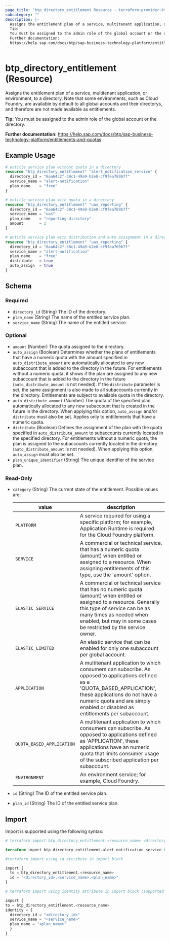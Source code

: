 ```yaml
---
page_title: "btp_directory_entitlement Resource - terraform-provider-btp"
subcategory: ""
description: |-
  Assigns the entitlement plan of a service, multitenant application, or environment, to a directory. Note that some environments, such as Cloud Foundry, are available by default to all global accounts and their directorys, and therefore are not made available as entitlements.
  Tip:
  You must be assigned to the admin role of the global account or the directory.
  Further documentation:
  https://help.sap.com/docs/btp/sap-business-technology-platform/entitlements-and-quotas
---
```


# btp_directory_entitlement (Resource)

Assigns the entitlement plan of a service, multitenant application, or environment, to a directory. Note that some environments, such as Cloud Foundry, are available by default to all global accounts and their directorys, and therefore are not made available as entitlements.

__Tip:__
You must be assigned to the admin role of the global account or the directory.

__Further documentation:__
<https://help.sap.com/docs/btp/sap-business-technology-platform/entitlements-and-quotas>

## Example Usage

```terraform
# entitle service plan without quota in a directory
resource "btp_directory_entitlement" "alert_notification_service" {
  directory_id = "6aa64c2f-38c1-49a9-b2e8-cf9fea769b7f"
  service_name = "alert-notification"
  plan_name    = "free"
}

# entitle service plan with quota in a directory
resource "btp_directory_entitlement" "uas_reporting" {
  directory_id = "6aa64c2f-38c1-49a9-b2e8-cf9fea769b7f"
  service_name = "uas"
  plan_name    = "reporting-directory"
  amount       = 1
}

# entitle service plan with distribution and auto assignment in a directory
resource "btp_directory_entitlement" "uas_reporting" {
  directory_id = "6aa64c2f-38c1-49a9-b2e8-cf9fea769b7f"
  service_name = "alert-notification"
  plan_name    = "free"
  distribute   = true
  auto_assign  = true
}
```

<!-- schema generated by tfplugindocs -->
## Schema

### Required

- `directory_id` (String) The ID of the directory.
- `plan_name` (String) The name of the entitled service plan.
- `service_name` (String) The name of the entitled service.

### Optional

- `amount` (Number) The quota assigned to the directory.
- `auto_assign` (Boolean) Determines whether the plans of entitlements that have a numeric quota with the amount specified in `auto_distribute_amount` are automatically allocated to any new subaccount that is added to the directory in the future. For entitlements without a numeric quota, it shows if the plan are assigned to any new subaccount that is added to the directory in the future (`auto_distribute_amount` is not needed). If the `distribute` parameter is set, the same assignment is also made to all subaccounts currently in the directory. Entitlements are subject to available quota in the directory.
- `auto_distribute_amount` (Number) The quota of the specified plan automatically allocated to any new subaccount that is created in the future in the directory. When applying this option, `auto_assign` and/or `distribute` must also be set. Applies only to entitlements that have a numeric quota.
- `distribute` (Boolean) Defines the assignment of the plan with the quota specified in `auto_distribute_amount` to subaccounts currently located in the specified directory. For entitlements without a numeric quota, the plan is assigned to the subaccounts currently located in the directory (`auto_distribute_amount` is not needed). When applying this option, `auto_assign` must also be set.
- `plan_unique_identifier` (String) The unique identifier of the service plan.

### Read-Only

- `category` (String) The current state of the entitlement. Possible values are: 
 
  | value | description | 
  | --- | --- | 
  | `PLATFORM` |  A service required for using a specific platform; for example, Application Runtime is required for the Cloud Foundry platform. | 
  | `SERVICE` | A commercial or technical service. that has a numeric quota (amount) when entitled or assigned to a resource. When assigning entitlements of this type, use the 'amount' option. | 
  | `ELASTIC_SERVICE` | A commercial or technical service that has no numeric quota (amount) when entitled or assigned to a resource. Generally this type of service can be as many times as needed when enabled, but may in some cases be restricted by the service owner. | 
  | `ELASTIC_LIMITED` | An elastic service that can be enabled for only one subaccount per global account. | 
  | `APPLICATION` | A multitenant application to which consumers can subscribe. As opposed to applications defined as a 'QUOTA_BASED_APPLICATION', these applications do not have a numeric quota and are simply enabled or disabled as entitlements per subaccount. | 
  | `QUOTA_BASED_APPLICATION` | A multitenant application to which consumers can subscribe. As opposed to applications defined as 'APPLICATION', these applications have an numeric quota that limits consumer usage of the subscribed application per subaccount. | 
  | `ENVIRONMENT` |  An environment service; for example, Cloud Foundry. |
- `id` (String) The ID of the entitled service plan.
- `plan_id` (String) The ID of the entitled service plan.

## Import

Import is supported using the following syntax:

```terraform
# terraform import btp_directory_entitlement.<resource_name> <directory_id>,<service_name>,<plan_name>

terraform import btp_directory_entitlement.alert_notification_service 6aa64c2f-38c1-49a9-b2e8-cf9fea769b7f,alert-notification,free

#terraform import using id attribute in import block

import {
  to = btp_directory_entitlement.<resource_name>
  id = "<directory_id>,<service_name>,<plan_name>"
}

# terraform import using identity attribute in import block (supported in terraform version 1.12 or later)

import {
to = btp_directory_entitlement.<resource_name>
identity = {
  directory_id = "<directory_id>"
  service_name = "<service_name>"
  plan_name = "<plan_name>"
  }
}
```
